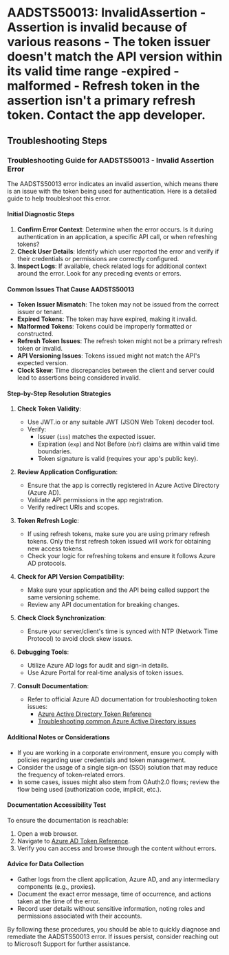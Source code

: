 
# AADSTS50013: InvalidAssertion - Assertion is invalid because of various reasons - The token issuer doesn't match the API version within its valid time range -expired -malformed - Refresh token in the assertion isn't a primary refresh token. Contact the app developer.


## Troubleshooting Steps
### Troubleshooting Guide for AADSTS50013 - Invalid Assertion Error

The AADSTS50013 error indicates an invalid assertion, which means there is an issue with the token being used for authentication. Here is a detailed guide to help troubleshoot this error.

#### Initial Diagnostic Steps
1. **Confirm Error Context**: Determine when the error occurs. Is it during authentication in an application, a specific API call, or when refreshing tokens?
2. **Check User Details**: Identify which user reported the error and verify if their credentials or permissions are correctly configured.
3. **Inspect Logs**: If available, check related logs for additional context around the error. Look for any preceding events or errors.

#### Common Issues That Cause AADSTS50013
- **Token Issuer Mismatch**: The token may not be issued from the correct issuer or tenant.
- **Expired Tokens**: The token may have expired, making it invalid.
- **Malformed Tokens**: Tokens could be improperly formatted or constructed.
- **Refresh Token Issues**: The refresh token might not be a primary refresh token or invalid.
- **API Versioning Issues**: Tokens issued might not match the API's expected version.
- **Clock Skew**: Time discrepancies between the client and server could lead to assertions being considered invalid.

#### Step-by-Step Resolution Strategies
1. **Check Token Validity**:
    - Use JWT.io or any suitable JWT (JSON Web Token) decoder tool.
    - Verify:
        - Issuer (`iss`) matches the expected issuer.
        - Expiration (`exp`) and Not Before (`nbf`) claims are within valid time boundaries.
        - Token signature is valid (requires your app's public key).

2. **Review Application Configuration**:
    - Ensure that the app is correctly registered in Azure Active Directory (Azure AD).
    - Validate API permissions in the app registration.
    - Verify redirect URIs and scopes.

3. **Token Refresh Logic**:
    - If using refresh tokens, make sure you are using primary refresh tokens. Only the first refresh token issued will work for obtaining new access tokens.
    - Check your logic for refreshing tokens and ensure it follows Azure AD protocols.

4. **Check for API Version Compatibility**:
    - Make sure your application and the API being called support the same versioning scheme.
    - Review any API documentation for breaking changes.

5. **Check Clock Synchronization**:
    - Ensure your server/client's time is synced with NTP (Network Time Protocol) to avoid clock skew issues.

6. **Debugging Tools**:
    - Utilize Azure AD logs for audit and sign-in details. 
    - Use Azure Portal for real-time analysis of token issues.

7. **Consult Documentation**:
    - Refer to official Azure AD documentation for troubleshooting token issues:
      - [Azure Active Directory Token Reference](https://docs.microsoft.com/en-us/azure/active-directory/develop/v2-tokens)
      - [Troubleshooting common Azure Active Directory issues](https://docs.microsoft.com/en-us/azure/active-directory/develop/troubleshoot-common-aad-issues)

#### Additional Notes or Considerations
- If you are working in a corporate environment, ensure you comply with policies regarding user credentials and token management.
- Consider the usage of a single sign-on (SSO) solution that may reduce the frequency of token-related errors.
- In some cases, issues might also stem from OAuth2.0 flows; review the flow being used (authorization code, implicit, etc.).

#### Documentation Accessibility Test
To ensure the documentation is reachable:
1. Open a web browser.
2. Navigate to [Azure AD Token Reference](https://docs.microsoft.com/en-us/azure/active-directory/develop/v2-tokens).
3. Verify you can access and browse through the content without errors.

#### Advice for Data Collection
- Gather logs from the client application, Azure AD, and any intermediary components (e.g., proxies).
- Document the exact error message, time of occurrence, and actions taken at the time of the error.
- Record user details without sensitive information, noting roles and permissions associated with their accounts.

By following these procedures, you should be able to quickly diagnose and remediate the AADSTS50013 error. If issues persist, consider reaching out to Microsoft Support for further assistance.